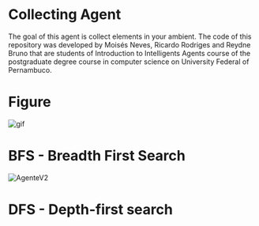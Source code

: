 # Collecting Agent
The goal of this agent is collect elements in your ambient. The code of this  repository was developed by Moisés Neves, Ricardo Rodriges and Reydne Bruno that are students of Introduction to Intelligents Agents course of the postgraduate degree course in computer science on University Federal of Pernambuco.

# Figure

![gif](https://user-images.githubusercontent.com/28721925/86967222-ba8b9900-c140-11ea-8c07-f772a81cd15b.gif)

# BFS - Breadth First Search

![AgenteV2](https://user-images.githubusercontent.com/28721925/87428571-e7b0cf00-c5b8-11ea-8e2d-66a44fa507ee.png)

# DFS - Depth-first search
